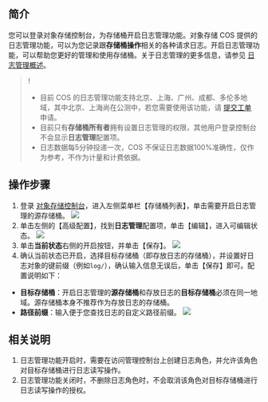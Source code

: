 ## 简介
您可以登录对象存储控制台，为存储桶开启日志管理功能。对象存储 COS 提供的日志管理功能，可以为您记录跟**存储桶操作**相关的各种请求日志。开启日志管理功能，可以帮助您更好的管理和使用存储桶。关于日志管理的更多信息，请参见 [日志管理概述](https://cloud.tencent.com/document/product/436/16920)。

>!
>- 目前 COS 的日志管理功能支持北京、上海、广州、成都、多伦多地域，其中北京、上海尚在公测中，若您需要使用该功能，请 [提交工单](https://console.cloud.tencent.com/workorder/category) 申请。
>- 目前只有**存储桶所有者**拥有设置日志管理的权限，其他用户登录控制台不会显示**日志管理**配置项。 
>- 日志数据每5分钟投递一次，COS 不保证日志数据100%准确性，仅作为参考，不作为计量和计费依据。

## 操作步骤
1. 登录 [对象存储控制台](https://console.cloud.tencent.com/cos5)，进入左侧菜单栏【存储桶列表】，单击需要开启日志管理的源存储桶。
![](https://main.qcloudimg.com/raw/f0868afb4209d10b0c152b6e364fc460.jpg)
2. 单击左侧的【高级配置】，找到**日志管理**配置项，单击【编辑】，进入可编辑状态。
![](https://main.qcloudimg.com/raw/f1452ed875265093ce0c611c02055ecc.png)
3. 单击**当前状态**右侧的开启按钮，并单击【保存】。
![](https://main.qcloudimg.com/raw/de951a4accb0b0a5880a3dd995c1cb22.png)
4. 确认当前状态已开启，选择目标存储桶（即存放日志的存储桶），并设置好日志对象的键前缀（例如`log/`），确认输入信息无误后，单击【保存】即可。配置说明如下：
 - **目标存储桶**：开启日志管理的**源存储桶**和存放日志的**目标存储桶**必须在同一地域。源存储桶本身不推荐作为存放日志的存储桶。
 - **路径前缀**：输入便于您查找日志的自定义路径前缀。
![](https://main.qcloudimg.com/raw/1554b91a9737ec73e6e06246e00686b5.png)

## 相关说明
1. 日志管理功能开启时，需要在访问管理控制台上创建日志角色，并允许该角色对目标存储桶进行日志读写操作。
2. 日志管理功能关闭时，不删除日志角色时，不会取消该角色对目标存储桶进行日志读写操作的授权。

